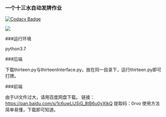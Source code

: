 ### 一个十三水自动发牌作业

[![Codacy Badge](https://api.codacy.com/project/badge/Grade/52fa073ef3c14c65a99be3c449e7e350)](https://www.codacy.com/manual/blatttree/shisanshui?utm_source=github.com&amp;utm_medium=referral&amp;utm_content=blatttree/shisanshui&amp;utm_campaign=Badge_Grade)

![](https://img.shields.io/badge/language-python-blue.svg)

###运行环境

python3.7

###后端

下载thirteen.py与thirteenInterface.py，放在同一目录下，运行thirteen.py即可打牌。

###前端

由于UI文件过大，请用百度网盘下载。
链接：https://pan.baidu.com/s/1c6uwLlJSjG_8tB6u0yXIkQ 
提取码：0rvo
使用方法简单易懂，下载即可知道。
